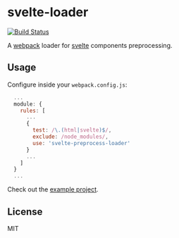 # svelte-loader

[![Build Status](https://travis-ci.org/esarbanis/svelte-preprocess-loader.svg?branch=master)](https://travis-ci.org/esarbanis/svelte-preprocess-loader)

A [webpack](https://webpack.js.org) loader for [svelte](https://svelte.technology) components preprocessing.


## Usage

Configure inside your `webpack.config.js`:

```javascript
  ...
  module: {
    rules: [
      ...
      {
        test: /\.(html|svelte)$/,
        exclude: /node_modules/,
        use: 'svelte-preprocess-loader'
      }
      ...
    ]
  }
  ...
```

Check out the [example project](./example).

## License

MIT
